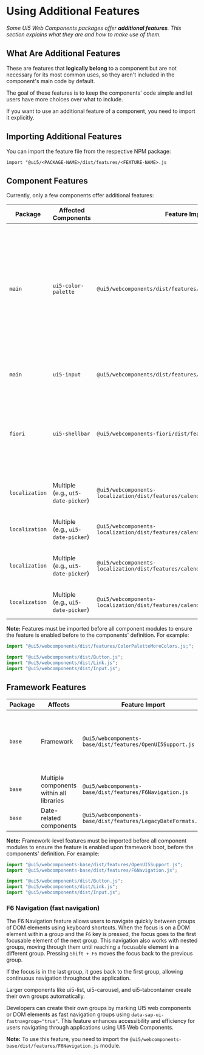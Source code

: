 # Using Additional Features

*Some UI5 Web Components packages offer **additional features**. This section explains what they are and how to make use of them.*

## What Are Additional Features

These are features that **logically belong** to a component but are not necessary for its most common uses, so they aren't included in the component's main code by default.

The goal of these features is to keep the components' code simple and let users have more choices over what to include.

If you want to use an additional feature of a component, you need to import it explicitly.

## Importing Additional Features

You can import the feature file from the respective NPM package:

`import "@ui5/<PACKAGE-NAME>/dist/features/<FEATURE-NAME>.js`

## Component Features

Currently, only a few components offer additional features:

| Package        | Affected Components                                | Feature Import                                                       | Description                                                                                             |
|----------------|---------------------------------------------------|----------------------------------------------------------------------|---------------------------------------------------------------------------------------------------------|
| `main`         | `ui5-color-palette`                               | `@ui5/webcomponents/dist/features/ColorPaletteMoreColors.js`         | Adds support for a "more colors" dialog in the color palette component allowing users to choose specific colors not present in the predefined range.                                   |
| `main`         | `ui5-input`                                       | `@ui5/webcomponents/dist/features/InputSuggestions.js`               | Adds support for input suggestions while typing                                                                  |
| `fiori`        | `ui5-shellbar`                                    | `@ui5/webcomponents-fiori/dist/features/CoPilotAnimation.js`         | Enhances the animation for the "co-pilot" button in the shellbar component (bigger file size)           |
| `localization` | Multiple (e.g., `ui5-date-picker`)                | `@ui5/webcomponents-localization/dist/features/calendar/Buddhist.js` | Adds support for the Buddhist calendars                                                                   |
| `localization` | Multiple (e.g., `ui5-date-picker`)                | `@ui5/webcomponents-localization/dist/features/calendar/Islamic.js`  | Adds support for the Islamic calendars                                                                    |
| `localization` | Multiple (e.g., `ui5-date-picker`)                | `@ui5/webcomponents-localization/dist/features/calendar/Japanese.js` | Adds support for the Japanese calendars                                                                   |
| `localization` | Multiple (e.g., `ui5-date-picker`)                | `@ui5/webcomponents-localization/dist/features/calendar/Persian.js`  | Adds support for the Persian calendars                                                                    |

**Note:** Features must be imported before all component modules to ensure the feature is enabled before to the components' definition. For example:

```js
import "@ui5/webcomponents/dist/features/ColorPaletteMoreColors.js;";

import "@ui5/webcomponents/dist/Button.js";
import "@ui5/webcomponents/dist/Link.js";
import "@ui5/webcomponents/dist/Input.js";
```

## Framework Features

| Package        | Affects                                           | Feature Import                                                       | Description                                                                                             |
|----------------|---------------------------------------------------|----------------------------------------------------------------------|---------------------------------------------------------------------------------------------------------|
| `base`         | Framework                                         | `@ui5/webcomponents-base/dist/features/OpenUI5Support.js`            | Enables integration with the OpenUI5 framework, facilitating synchronization and resource re-use       |
| `base`         | Multiple components within all libraries          | `@ui5/webcomponents-base/dist/features/F6Navigation.js`              | Adds support for F6 fast groups navigation                                                              |
| `base`         | Date-related components                           | `@ui5/webcomponents-base/dist/features/LegacyDateFormats.js`         | Adds support for legacy date formats                                                                |

**Note:** Framework-level features must be imported before all component modules to ensure the feature is enabled upon framework boot, before the components' definition. For example:

```js
import "@ui5/webcomponents-base/dist/features/OpenUI5Support.js";
import "@ui5/webcomponents-base/dist/features/F6Navigation.js";

import "@ui5/webcomponents/dist/Button.js";
import "@ui5/webcomponents/dist/Link.js";
import "@ui5/webcomponents/dist/Input.js";
```


### F6 Navigation (fast navigation)

The F6 Navigation feature allows users to navigate quickly between groups of DOM elements using keyboard shortcuts. When the focus is on a DOM element within a group and the `F6` key is pressed, the focus goes to the first focusable element of the next group. This navigation also works with nested groups, moving through them until reaching a focusable element in a different group. Pressing `Shift + F6` moves the focus back to the previous group.

If the focus is in the last group, it goes back to the first group, allowing continuous navigation throughout the application.

Larger components like ui5-list, ui5-carousel, and ui5-tabcontainer create their own groups automatically.

Developers can create their own groups by marking UI5 web components or DOM elements as fast navigation groups using `data-sap-ui-fastnavgroup="true"`. This feature enhances accessibility and efficiency for users navigating through applications using UI5 Web Components.

**Note:** To use this feature, you need to import the `@ui5/webcomponents-base/dist/features/F6Navigation.js` module.